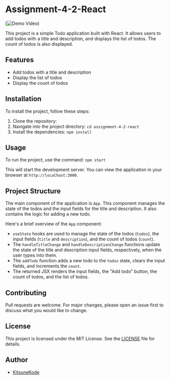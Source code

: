 # Assignment-4-2-React

[![Demo Video)](\reactTodo.png)

This project is a simple Todo application built with React. It allows users to add todos with a title and description, and displays the list of todos. The count of todos is also displayed.

## Features

- Add todos with a title and description
- Display the list of todos
- Display the count of todos

## Installation

To install the project, follow these steps:

1. Clone the repository: 
2. Navigate into the project directory: `cd assignment-4-2-react`
3. Install the dependencies: `npm install`

## Usage

To run the project, use the command: `npm start`

This will start the development server. You can view the application in your browser at `http://localhost:3000`.

## Project Structure

The main component of the application is `App`. This component manages the state of the todos and the input fields for the title and description. It also contains the logic for adding a new todo.

Here's a brief overview of the `App` component:

- `useState` hooks are used to manage the state of the todos (`todos`), the input fields (`title` and `description`), and the count of todos (`count`).
- The `handleTitleChange` and `handleDescriptionChange` functions update the state of the title and description input fields, respectively, when the user types into them.
- The `addTodo` function adds a new todo to the `todos` state, clears the input fields, and increments the `count`.
- The returned JSX renders the input fields, the "Add todo" button, the count of todos, and the list of todos.

## Contributing

Pull requests are welcome. For major changes, please open an issue first to discuss what you would like to change.



## License

This project is licensed under the MIT License. See the [LICENSE](LICENSE) file for details.

## Author

- [KitsuneKode](https://github.com/KitsuneKode)
